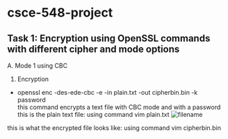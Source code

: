 # csce-548-project
Task 1: Encryption using OpenSSL commands with different cipher and mode options
----------------------------------------------------------------------------------------------------------------
A.	 Mode 1 using CBC 
1.	Encryption 
-	openssl enc -des-ede-cbc -e -in plain.txt -out cipherbin.bin -k password  
       this command encrypts a text file with CBC mode and with a password
this is the plain text file:  using command vim plain.txt
![filename](https://user-images.githubusercontent.com/36014195/36122343-010222b0-1017-11e8-9638-2e634287750f.png)

this is what the encrypted file looks like: using command vim cipherbin.bin
